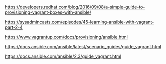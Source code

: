 https://developers.redhat.com/blog/2016/09/08/a-simple-guide-to-provisioning-vagrant-boxes-with-ansible/https://sysadmincasts.com/episodes/45-learning-ansible-with-vagrant-part-2-4 https://www.vagrantup.com/docs/provisioning/ansible.htmlhttps://docs.ansible.com/ansible/latest/scenario_guides/guide_vagrant.htmlhttps://docs.ansible.com/ansible/2.3/guide_vagrant.html